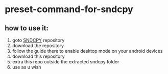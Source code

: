# preset-command-for-sndcpy

<h2>how to use it:</h2>
<div>
<ol>
<li>goto <a href="https://github.com/Genymobile/scrcpy" target="_blank">SNDCPY</a> repository</li>
<li>download the repository</li>
<li>follow the guide there to enable desktop mode on your android devices</li>
<li>download this repository</li>
<li>extra this repo outside the extracted sndcpy folder</li>
<li>use as u wish</li>
</ol>
</div>
